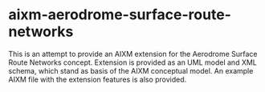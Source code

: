 # aixm-aerodrome-surface-route-networks
This is an attempt to provide an AIXM extension for the Aerodrome Surface Route Networks concept. Extension is provided as an UML model and XML schema, which stand as basis of the AIXM conceptual model. An example AIXM file with the extension features is also provided.
